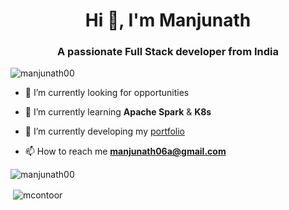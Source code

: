 <h1 align="center">Hi 👋, I'm Manjunath</h1>
<h3 align="center">A passionate Full Stack developer from India</h3>

<p align="left"> <img src="https://komarev.com/ghpvc/?username=manjunath00" alt="manjunath00" /> </p>

- 🔭 I’m currently looking for opportunities

- 🌱 I’m currently learning **Apache Spark** & **K8s**

- 🤝 I’m currently developing my [portfolio](http://manjunath00.vercel.app/)


- 📫 How to reach me **manjunath06a@gmail.com**

<p><img align="left" src="https://github-readme-stats.vercel.app/api/top-langs/?username=manjunath00&layout=compact" alt="manjunath00" /></p>

<br />
<p></p>

<p>&nbsp;<img align="center" src="https://github-readme-stats.vercel.app/api?username=manjunath00&show_icons=true" alt="mcontoor" /></p>
